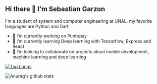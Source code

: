 ## Hi there 👋 I'm Sebastian Garzon

I'm a student of system and computer engineering at UNAL, my favorite languages are Python and Dart

- 🔭 I’m currently working on Puntopay
- 🌱 I’m currently learning Deep learning with Tensorflow, Express and React
- 👯 I’m looking to collaborate on projects about mobile development, machine learning and deep learning

[![Top Langs](https://github-readme-stats.vercel.app/api/top-langs/?username=nestorsgarzonc&layout=compact&hide=php&count_private=true)](https://github.com/nestorsgarzonc?tab=repositories)


![Anurag's github stats](https://github-readme-stats.vercel.app/api?username=nestorsgarzonc&show_icons=true&theme=gradient)


<!--
**nestorsgarzonc/nestorsgarzonc** is a ✨ _special_ ✨ repository because its `README.md` (this file) appears on your GitHub profile.

Here are some ideas to get you started:



- 🤔 I’m looking for help with ...
- 💬 Ask me about ...
- 📫 How to reach me: ...
- 😄 Pronouns: ...
- ⚡ Fun fact: ...
-->
